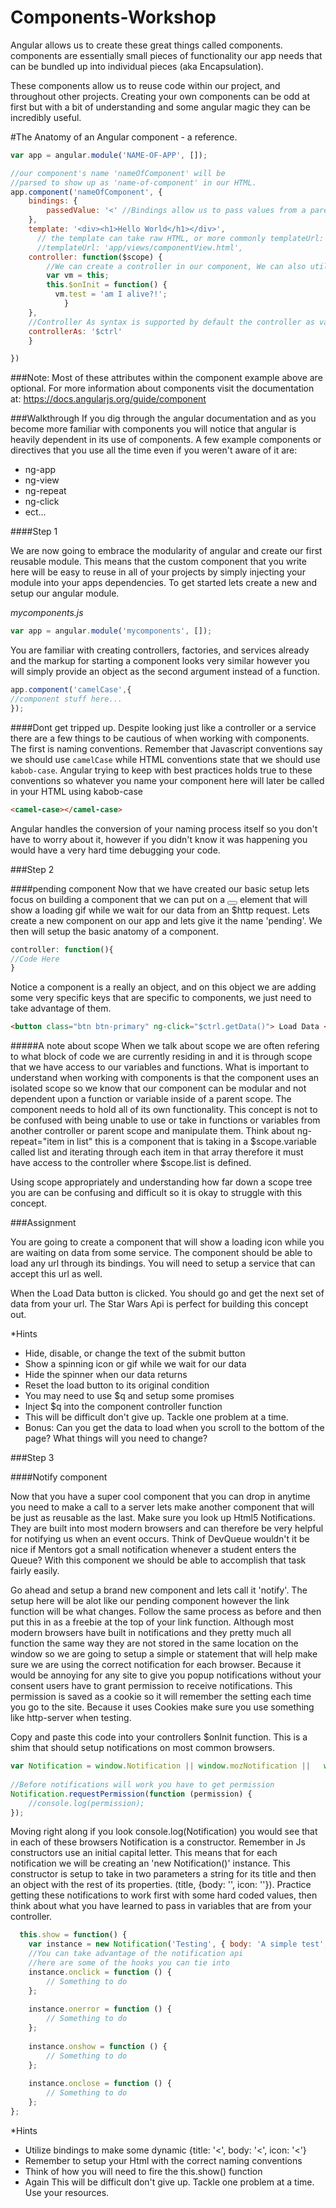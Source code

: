 Components-Workshop
===================
Angular allows us to create these great things called components. components are essentially small pieces of functionality our app needs that can be bundled up into individual pieces (aka Encapsulation). 

These components allow us to reuse code within our project, and throughout other projects. Creating your own components can be odd at first but with a bit of understanding and some angular magic they can be incredibly useful.

#The Anatomy of an Angular component - a reference.
```javascript
var app = angular.module('NAME-OF-APP', []);

//our component's name 'nameOfComponent' will be 
//parsed to show up as 'name-of-component' in our HTML.
app.component('nameOfComponent', {
	bindings: {
		passedValue: '<' //Bindings allow us to pass values from a parent scope into the child component
	},
	template: '<div><h1>Hello World</h1></div>', 
	  // the template can take raw HTML, or more commonly templateUrl: accepts a file path that leads to an HTML file.
	  //templateUrl: 'app/views/componentView.html',
	controller: function($scope) { 
		//We can create a controller in our component, We can also utilize lifecycle hooks 
	  	var vm = this;
	  	this.$onInit = function() {
		  vm.test = 'am I alive?!';
      		}
	},
	//Controller As syntax is supported by default the controller as value will be $ctrl
	controllerAs: '$ctrl'
	}

})
```

###Note:
Most of these attributes within the component example above are optional. For more information about components visit the documentation at: https://docs.angularjs.org/guide/component


###Walkthrough
If you dig through the angular documentation and as you become more familiar with components you will notice that angular is heavily dependent in its use of components. A few example components or directives that you use all the time even if you weren't aware of it are: 

+ ng-app
+ ng-view
+ ng-repeat
+ ng-click
+ ect...

####Step 1

We are now going to embrace the modularity of angular and create our first reusable module. This means that the custom component that you write here will be easy to reuse in all of your projects by simply injecting your module into your apps dependencies. To get started lets create a new and setup our angular module. 

<i>mycomponents.js</i>
```javascript
var app = angular.module('mycomponents', []);
```

You are familiar with creating controllers, factories, and services already and the markup for starting a component looks very similar however you will simply provide an object as the second argument instead of a function. 

```javascript
app.component('camelCase',{
//component stuff here...
});
```

####Dont get tripped up.
Despite looking just like a controller or a service there are a few things to be cautious of when working with components. The first is naming conventions. Remember that Javascript conventions say we should use `camelCase` while HTML conventions state that we should use `kabob-case`. Angular trying to keep with best practices holds true to these conventions so whatever you name your component here will later be called in your HTML using kabob-case

```html
<camel-case></camel-case>
```

Angular handles the conversion of your naming process itself so you don't have to worry about it, however if you didn't know it was happening you would have a very hard time debugging your code.  

###Step 2

####pending component
Now that we have created our basic setup lets focus on building a component that we can put on a <button></button> element that will show a loading gif while we wait for our data from an $http request. Lets create a new component on our app and lets give it the name 'pending'. We then will setup the basic anatomy of a component.

```javascript
controller: function(){
//Code Here
}
```

Notice a component is a really an object, and on this object we are adding some very specific keys that are specific to components, we just need to take advantage of them.

```html
<button class="btn btn-primary" ng-click="$ctrl.getData()"> Load Data </button>
```

#####A note about scope
When we talk about scope we are often refering to what block of code we are currently residing in and it is through scope that we have access to our variables and functions. What is important to understand when working with components is that the component uses an isolated scope so we know that our component can be modular and not dependent upon a function or variable inside of a parent scope. The component needs to hold all of its own functionality. This concept is not to be confused with being unable to use or take in functions or variables from another controller or parent scope and manipulate them. Think about ng-repeat="item in list" this is a component that is taking in a $scope.variable called list and iterating through each item in that array therefore it must have access to the controller where $scope.list is defined. 

Using scope appropriately and understanding how far down a scope tree you are can be confusing and difficult so it is okay to struggle with this concept. 

###Assignment

You are going to create a component that will show a loading icon while you are waiting on data from some service. The component should be able to load any url through its bindings. You will need to setup a service that can accept this url as well. 

When the Load Data button is clicked. You should go and get the next set of data from your url. The Star Wars Api is perfect for building this concept out. 

*Hints

+ Hide, disable, or change the text of the submit button
+ Show a spinning icon or gif while we wait for our data
+ Hide the spinner when our data returns
+ Reset the load button to its original condition
+ You may need to use $q and setup some promises
+ Inject $q into the component controller function
+ This will be difficult don't give up. Tackle one problem at a time.
+ Bonus: Can you get the data to load when you scroll to the bottom of the page? What things will you need to change?


###Step 3

####Notify component

Now that you have a super cool component that you can drop in anytime you need to make a call to a server lets make another component that will be just as reusable as the last. Make sure you look up Html5 Notifications. They are built into most modern browsers and can therefore be very helpful for notifying us when an event occurs. Think of DevQueue wouldn't it be nice if Mentors got a small notification whenever a student enters the Queue? With this component we should be able to accomplish that task fairly easily. 

Go ahead and setup a brand new component and lets call it 'notify'. The setup here will be alot like our pending component however the link function will be what changes. Follow the same process as before and then put this in as a freebie at the top of your link function. Although most modern browsers have built in notifications and they pretty much all function the same way they are not stored in the same location on the window so we are going to setup a simple or statement that will help make sure we are using the correct notification for each browser. Because it would be annoying for any site to give you popup notifications without your consent users have to grant permission to receive notifications. This permission is saved as a cookie so it will remember the setting each time you go to the site. Because it uses Cookies make sure you use something like http-server when testing. 


Copy and paste this code into your controllers $onInit function. This is a shim that should setup notifications on most common browsers.

```javascript
var Notification = window.Notification || window.mozNotification ||   window.webkitNotification;
  
//Before notifications will work you have to get permission
Notification.requestPermission(function (permission) {
	//console.log(permission);
});
```

Moving right along if you look console.log(Notification) you would see that in each of these browsers Notification is a constructor. Remember in Js constructors use an initial capital letter. This means that for each notification we will be creating an 'new Notification()' instance. This constructor is setup to take in two parameters a string for its title and then an object with the rest of its properties. (title, {body: '', icon: ''}). Practice getting these notifications to work first with some hard coded values, then think about what you have learned to pass in variables that are from your controller. 



```javascript
  this.show = function() {
	var instance = new Notification('Testing', { body: 'A simple test', icon: 'https://boisecodeworks.com/assets/img/logos/boisecodeworks-logo-lg.png' });
	//You can take advantage of the notification api
	//here are some of the hooks you can tie into
	instance.onclick = function () {
		// Something to do
	};
	
	instance.onerror = function () {
		// Something to do
	};
	
	instance.onshow = function () {
		// Something to do
	};
	
	instance.onclose = function () {
		// Something to do
	};
};
```

*Hints

+ Utilize bindings to make some dynamic {title: '<', body: '<', icon: '<'}
+ Remember to setup your Html with the correct naming conventions
+ Think of how you will need to fire the this.show() function
+ Again This will be difficult don't give up. Tackle one problem at a time. Use your resources.
